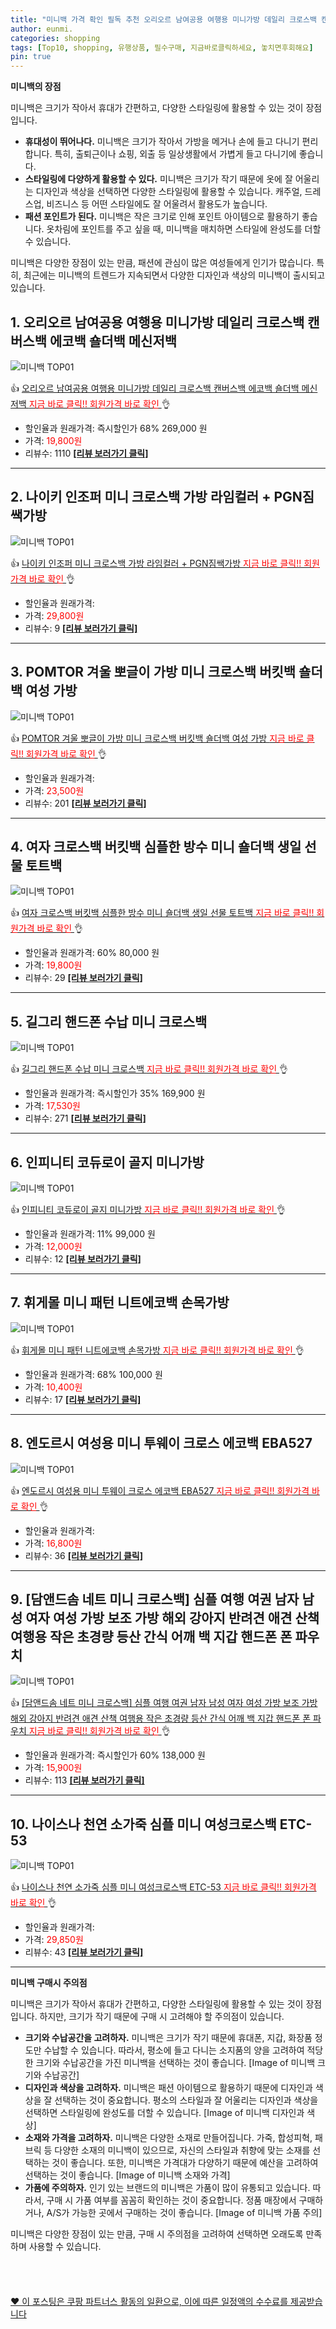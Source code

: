 ```yaml
---
title: "미니백 가격 확인 필독 추천 오리오르 남여공용 여행용 미니가방 데일리 크로스백 캔버스백 에코백 숄더백 메신저백 비교 장점 구매가이드"
author: eunmi.
categories: shopping
tags: [Top10, shopping, 유행상품, 필수구매, 지금바로클릭하세요, 놓치면후회해요]
pin: true
---
```

**미니백의 장점**

미니백은 크기가 작아서 휴대가 간편하고, 다양한 스타일링에 활용할 수 있는 것이 장점입니다.

* **휴대성이 뛰어나다.** 미니백은 크기가 작아서 가방을 메거나 손에 들고 다니기 편리합니다. 특히, 출퇴근이나 쇼핑, 외출 등 일상생활에서 가볍게 들고 다니기에 좋습니다.
* **스타일링에 다양하게 활용할 수 있다.** 미니백은 크기가 작기 때문에 옷에 잘 어울리는 디자인과 색상을 선택하면 다양한 스타일링에 활용할 수 있습니다. 캐주얼, 드레스업, 비즈니스 등 어떤 스타일에도 잘 어울려서 활용도가 높습니다.
* **패션 포인트가 된다.** 미니백은 작은 크기로 인해 포인트 아이템으로 활용하기 좋습니다. 옷차림에 포인트를 주고 싶을 때, 미니백을 매치하면 스타일에 완성도를 더할 수 있습니다.

미니백은 다양한 장점이 있는 만큼, 패션에 관심이 많은 여성들에게 인기가 많습니다. 특히, 최근에는 미니백의 트렌드가 지속되면서 다양한 디자인과 색상의 미니백이 출시되고 있습니다.

   

## 1. 오리오르 남여공용 여행용 미니가방 데일리 크로스백 캔버스백 에코백 숄더백 메신저백

![미니백 TOP01](https://thumbnail9.coupangcdn.com/thumbnails/remote/230x230ex/image/vendor_inventory/72db/1162f2914daa093d8e26ea169bef4eb67781854f44e5d84b2ad25487059d.png)


👍 [오리오르 남여공용 여행용 미니가방 데일리 크로스백 캔버스백 에코백 숄더백 메신저백 <font color=red> 지금 바로 클릭!! 회원가격 바로 확인 </font> ](https://link.coupang.com/re/AFFSDP?lptag=AF3617701&subid=GithubCoopas&pageKey=7589865443&traceid=V0-153&itemId=20053866174&vendorItemId=87288095791) 👌 


- 할인율과 원래가격: 즉시할인가 68%  269,000   원
- 가격: <span style='color:red'>19,800원</span>
- 리뷰수: 1110  [**[리뷰 보러가기 클릭]**](https://link.coupang.com/re/AFFSDP?lptag=AF3617701&subid=GithubCoopas&pageKey=7589865443&traceid=V0-153&itemId=20053866174&vendorItemId=87288095791)

---


   

## 2. 나이키 인조퍼 미니 크로스백 가방 라임컬러 + PGN짐쌕가방

![미니백 TOP01](https://thumbnail9.coupangcdn.com/thumbnails/remote/230x230ex/image/vendor_inventory/41d5/74766f4f32a758184ba01861ef6ce72ac7c780e9cc0aa280792b089448b6.jpg)


👍 [나이키 인조퍼 미니 크로스백 가방 라임컬러 + PGN짐쌕가방 <font color=red> 지금 바로 클릭!! 회원가격 바로 확인 </font> ](https://link.coupang.com/re/AFFSDP?lptag=AF3617701&subid=GithubCoopas&pageKey=7645941671&traceid=V0-153&itemId=20330019828&vendorItemId=87415146888) 👌 


- 할인율과 원래가격: 
- 가격: <span style='color:red'>29,800원</span>
- 리뷰수: 9  [**[리뷰 보러가기 클릭]**](https://link.coupang.com/re/AFFSDP?lptag=AF3617701&subid=GithubCoopas&pageKey=7645941671&traceid=V0-153&itemId=20330019828&vendorItemId=87415146888)

---


   

## 3. POMTOR 겨울 뽀글이 가방 미니 크로스백 버킷백 숄더백 여성 가방

![미니백 TOP01](https://thumbnail8.coupangcdn.com/thumbnails/remote/230x230ex/image/vendor_inventory/e622/270079a9bf18ed9d77fc3e863373d6a0518066ee11594ebd3cb3145d032d.jpg)


👍 [POMTOR 겨울 뽀글이 가방 미니 크로스백 버킷백 숄더백 여성 가방 <font color=red> 지금 바로 클릭!! 회원가격 바로 확인 </font> ](https://link.coupang.com/re/AFFSDP?lptag=AF3617701&subid=GithubCoopas&pageKey=7712481316&traceid=V0-153&itemId=20677332729&vendorItemId=87749143966) 👌 


- 할인율과 원래가격: 
- 가격: <span style='color:red'>23,500원</span>
- 리뷰수: 201  [**[리뷰 보러가기 클릭]**](https://link.coupang.com/re/AFFSDP?lptag=AF3617701&subid=GithubCoopas&pageKey=7712481316&traceid=V0-153&itemId=20677332729&vendorItemId=87749143966)

---


   

## 4. 여자 크로스백 버킷백 심플한 방수 미니 숄더백 생일 선물 토트백

![미니백 TOP01](https://thumbnail6.coupangcdn.com/thumbnails/remote/230x230ex/image/vendor_inventory/6069/d2fd00df627f3b181e243a30a02501e782f322e23931ce6b6fa50b239aa1.jpg)


👍 [여자 크로스백 버킷백 심플한 방수 미니 숄더백 생일 선물 토트백 <font color=red> 지금 바로 클릭!! 회원가격 바로 확인 </font> ](https://link.coupang.com/re/AFFSDP?lptag=AF3617701&subid=GithubCoopas&pageKey=7400383785&traceid=V0-153&itemId=19153315283&vendorItemId=86272224073) 👌 


- 할인율과 원래가격: 60%  80,000   원
- 가격: <span style='color:red'>19,800원</span>
- 리뷰수: 29  [**[리뷰 보러가기 클릭]**](https://link.coupang.com/re/AFFSDP?lptag=AF3617701&subid=GithubCoopas&pageKey=7400383785&traceid=V0-153&itemId=19153315283&vendorItemId=86272224073)

---


   

## 5. 길그리 핸드폰 수납 미니 크로스백

![미니백 TOP01](https://thumbnail10.coupangcdn.com/thumbnails/remote/230x230ex/image/vendor_inventory/5586/eab7544a10b9a9202e56850a34fd5c12bf815b3d524c12dec0bbc82ef66f.jpg)


👍 [길그리 핸드폰 수납 미니 크로스백 <font color=red> 지금 바로 클릭!! 회원가격 바로 확인 </font> ](https://link.coupang.com/re/AFFSDP?lptag=AF3617701&subid=GithubCoopas&pageKey=5895190612&traceid=V0-153&itemId=10378625911&vendorItemId=87440319722) 👌 


- 할인율과 원래가격: 즉시할인가 35%  169,900   원
- 가격: <span style='color:red'>17,530원</span>
- 리뷰수: 271  [**[리뷰 보러가기 클릭]**](https://link.coupang.com/re/AFFSDP?lptag=AF3617701&subid=GithubCoopas&pageKey=5895190612&traceid=V0-153&itemId=10378625911&vendorItemId=87440319722)

---


   

## 6. 인피니티 코듀로이 골지 미니가방

![미니백 TOP01](https://thumbnail6.coupangcdn.com/thumbnails/remote/230x230ex/image/vendor_inventory/1f8b/8596087ad632300e0cd4d8897c08450ceffe58b20d59960d94f2d5a52152.jpg)


👍 [인피니티 코듀로이 골지 미니가방 <font color=red> 지금 바로 클릭!! 회원가격 바로 확인 </font> ](https://link.coupang.com/re/AFFSDP?lptag=AF3617701&subid=GithubCoopas&pageKey=7672711509&traceid=V0-153&itemId=20472320744&vendorItemId=87550431788) 👌 


- 할인율과 원래가격: 11%  99,000   원
- 가격: <span style='color:red'>12,000원</span>
- 리뷰수: 12  [**[리뷰 보러가기 클릭]**](https://link.coupang.com/re/AFFSDP?lptag=AF3617701&subid=GithubCoopas&pageKey=7672711509&traceid=V0-153&itemId=20472320744&vendorItemId=87550431788)

---


   

## 7. 휘게몰 미니 패턴 니트에코백 손목가방

![미니백 TOP01](https://thumbnail6.coupangcdn.com/thumbnails/remote/230x230ex/image/vendor_inventory/14b1/5e3c57c216d904b51f1244858aa4116deb54963704cc1e050ea5eb50e529.jpg)


👍 [휘게몰 미니 패턴 니트에코백 손목가방 <font color=red> 지금 바로 클릭!! 회원가격 바로 확인 </font> ](https://link.coupang.com/re/AFFSDP?lptag=AF3617701&subid=GithubCoopas&pageKey=7647779761&traceid=V0-153&itemId=20340509239&vendorItemId=87425338603) 👌 


- 할인율과 원래가격: 68%  100,000   원
- 가격: <span style='color:red'>10,400원</span>
- 리뷰수: 17  [**[리뷰 보러가기 클릭]**](https://link.coupang.com/re/AFFSDP?lptag=AF3617701&subid=GithubCoopas&pageKey=7647779761&traceid=V0-153&itemId=20340509239&vendorItemId=87425338603)

---


   

## 8. 엔도르시 여성용 미니 투웨이 크로스 에코백 EBA527

![미니백 TOP01](https://thumbnail6.coupangcdn.com/thumbnails/remote/230x230ex/image/vendor_inventory/7672/296ebd7c37fff56029031ec978db07bf1d1c694b9f7f1386454f84786388.jpg)


👍 [엔도르시 여성용 미니 투웨이 크로스 에코백 EBA527 <font color=red> 지금 바로 클릭!! 회원가격 바로 확인 </font> ](https://link.coupang.com/re/AFFSDP?lptag=AF3617701&subid=GithubCoopas&pageKey=6182149363&traceid=V0-153&itemId=12145627351&vendorItemId=79539486023) 👌 


- 할인율과 원래가격: 
- 가격: <span style='color:red'>16,800원</span>
- 리뷰수: 36  [**[리뷰 보러가기 클릭]**](https://link.coupang.com/re/AFFSDP?lptag=AF3617701&subid=GithubCoopas&pageKey=6182149363&traceid=V0-153&itemId=12145627351&vendorItemId=79539486023)

---


   

## 9. [담앤드솜 네트 미니 크로스백] 심플 여행 여권 남자 남성 여자 여성 가방 보조 가방 해외 강아지 반려견 애견 산책 여행용 작은 초경량 등산 간식 어깨 백 지갑 핸드폰 폰 파우치

![미니백 TOP01](https://thumbnail6.coupangcdn.com/thumbnails/remote/230x230ex/image/vendor_inventory/f43a/641bf7baee9c5eb7f8a64fd8312bc0e1f20b6d17b4bcc94bd9bce38392c1.jpg)


👍 [[담앤드솜 네트 미니 크로스백] 심플 여행 여권 남자 남성 여자 여성 가방 보조 가방 해외 강아지 반려견 애견 산책 여행용 작은 초경량 등산 간식 어깨 백 지갑 핸드폰 폰 파우치 <font color=red> 지금 바로 클릭!! 회원가격 바로 확인 </font> ](https://link.coupang.com/re/AFFSDP?lptag=AF3617701&subid=GithubCoopas&pageKey=7675107346&traceid=V0-153&itemId=20485045970&vendorItemId=87512607099) 👌 


- 할인율과 원래가격: 즉시할인가 60%  138,000   원
- 가격: <span style='color:red'>15,900원</span>
- 리뷰수: 113  [**[리뷰 보러가기 클릭]**](https://link.coupang.com/re/AFFSDP?lptag=AF3617701&subid=GithubCoopas&pageKey=7675107346&traceid=V0-153&itemId=20485045970&vendorItemId=87512607099)

---


   

## 10. 나이스나 천연 소가죽 심플 미니 여성크로스백 ETC-53

![미니백 TOP01](https://thumbnail8.coupangcdn.com/thumbnails/remote/230x230ex/image/vendor_inventory/ba33/3ae1920be735070219d44b6c5ec301e76008fbfc28b2416cfee0e293257e.jpg)


👍 [나이스나 천연 소가죽 심플 미니 여성크로스백 ETC-53 <font color=red> 지금 바로 클릭!! 회원가격 바로 확인 </font> ](https://link.coupang.com/re/AFFSDP?lptag=AF3617701&subid=GithubCoopas&pageKey=7511381368&traceid=V0-153&itemId=19681871815&vendorItemId=86787221859) 👌 


- 할인율과 원래가격: 
- 가격: <span style='color:red'>29,850원</span>
- 리뷰수: 43  [**[리뷰 보러가기 클릭]**](https://link.coupang.com/re/AFFSDP?lptag=AF3617701&subid=GithubCoopas&pageKey=7511381368&traceid=V0-153&itemId=19681871815&vendorItemId=86787221859)

---
**미니백 구매시 주의점**

미니백은 크기가 작아서 휴대가 간편하고, 다양한 스타일링에 활용할 수 있는 것이 장점입니다. 하지만, 크기가 작기 때문에 구매 시 고려해야 할 주의점이 있습니다.

* **크기와 수납공간을 고려하자.** 미니백은 크기가 작기 때문에 휴대폰, 지갑, 화장품 정도만 수납할 수 있습니다. 따라서, 평소에 들고 다니는 소지품의 양을 고려하여 적당한 크기와 수납공간을 가진 미니백을 선택하는 것이 좋습니다.
[Image of 미니백 크기와 수납공간]
* **디자인과 색상을 고려하자.** 미니백은 패션 아이템으로 활용하기 때문에 디자인과 색상을 잘 선택하는 것이 중요합니다. 평소의 스타일과 잘 어울리는 디자인과 색상을 선택하면 스타일링에 완성도를 더할 수 있습니다.
[Image of 미니백 디자인과 색상]
* **소재와 가격을 고려하자.** 미니백은 다양한 소재로 만들어집니다. 가죽, 합성피혁, 패브릭 등 다양한 소재의 미니백이 있으므로, 자신의 스타일과 취향에 맞는 소재를 선택하는 것이 좋습니다. 또한, 미니백은 가격대가 다양하기 때문에 예산을 고려하여 선택하는 것이 좋습니다.
[Image of 미니백 소재와 가격]
* **가품에 주의하자.** 인기 있는 브랜드의 미니백은 가품이 많이 유통되고 있습니다. 따라서, 구매 시 가품 여부를 꼼꼼히 확인하는 것이 중요합니다. 정품 매장에서 구매하거나, A/S가 가능한 곳에서 구매하는 것이 좋습니다.
[Image of 미니백 가품 주의]

미니백은 다양한 장점이 있는 만큼, 구매 시 주의점을 고려하여 선택하면 오래도록 만족하며 사용할 수 있습니다.<br><br><br><br><br> [ ❤  이 포스팅은 쿠팡 파트너스 활동의 일환으로, 이에 따른 일정액의 수수료를 제공받습니다](https://link.coupang.com/a/bcEFyh)